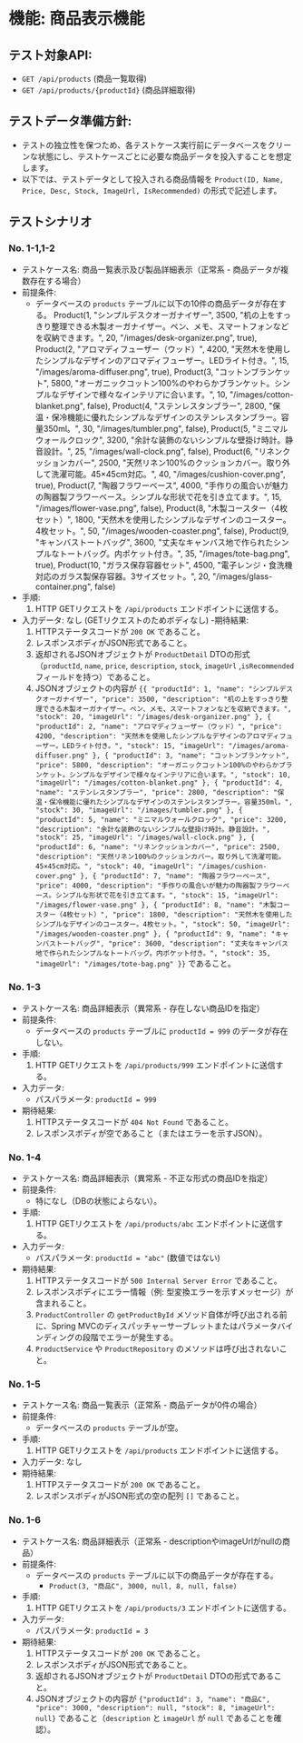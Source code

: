 # 機能: 商品表示機能

## テスト対象API:

- `GET /api/products` (商品一覧取得)
- `GET /api/products/{productId}` (商品詳細取得)

## テストデータ準備方針:

- テストの独立性を保つため、各テストケース実行前にデータベースをクリーンな状態にし、テストケースごとに必要な商品データを投入することを想定します。
- 以下では、テストデータとして投入される商品情報を `Product(ID, Name, Price, Desc, Stock, ImageUrl, IsRecommended)` の形式で記述します。

## テストシナリオ

### No. 1-1,1-2

- テストケース名: 商品一覧表示及び製品詳細表示（正常系 - 商品データが複数存在する場合）
- 前提条件:
  - データベースの `products` テーブルに以下の10件の商品データが存在する。
Product(1, "シンプルデスクオーガナイザー", 3500, "机の上をすっきり整理できる木製オーガナイザー。ペン、メモ、スマートフォンなどを収納できます。", 20, "/images/desk-organizer.png", true),
Product(2, "アロマディフューザー（ウッド）", 4200, "天然木を使用したシンプルなデザインのアロマディフューザー。LEDライト付き。", 15, "/images/aroma-diffuser.png", true),
Product(3, "コットンブランケット", 5800, "オーガニックコットン100%のやわらかブランケット。シンプルなデザインで様々なインテリアに合います。", 10, "/images/cotton-blanket.png", false),
Product(4, "ステンレスタンブラー", 2800, "保温・保冷機能に優れたシンプルなデザインのステンレスタンブラー。容量350ml。", 30, "/images/tumbler.png", false),
Product(5, "ミニマルウォールクロック", 3200, "余計な装飾のないシンプルな壁掛け時計。静音設計。", 25, "/images/wall-clock.png", false),
Product(6, "リネンクッションカバー", 2500, "天然リネン100%のクッションカバー。取り外して洗濯可能。45×45cm対応。", 40, "/images/cushion-cover.png", true),
Product(7, "陶器フラワーベース", 4000, "手作りの風合いが魅力の陶器製フラワーベース。シンプルな形状で花を引き立てます。", 15, "/images/flower-vase.png", false),
Product(8, "木製コースター（4枚セット）", 1800, "天然木を使用したシンプルなデザインのコースター。4枚セット。", 50, "/images/wooden-coaster.png", false),
Product(9, "キャンバストートバッグ", 3600, "丈夫なキャンバス地で作られたシンプルなトートバッグ。内ポケット付き。", 35, "/images/tote-bag.png", true),
Product(10, "ガラス保存容器セット", 4500, "電子レンジ・食洗機対応のガラス製保存容器。3サイズセット。", 20, "/images/glass-container.png", false)
- 手順:
  1. HTTP GETリクエストを `/api/products` エンドポイントに送信する。
- 入力データ: なし (GETリクエストのためボディなし)
-期待結果:
  1. HTTPステータスコードが `200 OK` であること。
  2. レスポンスボディがJSON形式であること。
  3. 返却されるJSONオブジェクトが `ProductDetail` DTOの形式（`productId`, `name`, `price`, `description`, `stock`, `imageUrl` ,`isRecommended`フィールドを持つ）であること。
  4. JSONオブジェクトの内容が `{{
    "productId": 1,
    "name": "シンプルデスクオーガナイザー",
    "price": 3500,
    "description": "机の上をすっきり整理できる木製オーガナイザー。ペン、メモ、スマートフォンなどを収納できます。",
    "stock": 20,
    "imageUrl": "/images/desk-organizer.png"
  },
  {
    "productId": 2,
    "name": "アロマディフューザー（ウッド）",
    "price": 4200,
    "description": "天然木を使用したシンプルなデザインのアロマディフューザー。LEDライト付き。",
    "stock": 15,
    "imageUrl": "/images/aroma-diffuser.png"
  },
  {
    "productId": 3,
    "name": "コットンブランケット",
    "price": 5800,
    "description": "オーガニックコットン100%のやわらかブランケット。シンプルなデザインで様々なインテリアに合います。",
    "stock": 10,
    "imageUrl": "/images/cotton-blanket.png"
  },
  {
    "productId": 4,
    "name": "ステンレスタンブラー",
    "price": 2800,
    "description": "保温・保冷機能に優れたシンプルなデザインのステンレスタンブラー。容量350ml。",
    "stock": 30,
    "imageUrl": "/images/tumbler.png"
  },
  {
    "productId": 5,
    "name": "ミニマルウォールクロック",
    "price": 3200,
    "description": "余計な装飾のないシンプルな壁掛け時計。静音設計。",
    "stock": 25,
    "imageUrl": "/images/wall-clock.png"
  },
  {
    "productId": 6,
    "name": "リネンクッションカバー",
    "price": 2500,
    "description": "天然リネン100%のクッションカバー。取り外して洗濯可能。45×45cm対応。",
    "stock": 40,
    "imageUrl": "/images/cushion-cover.png"
  },
  {
    "productId": 7,
    "name": "陶器フラワーベース",
    "price": 4000,
    "description": "手作りの風合いが魅力の陶器製フラワーベース。シンプルな形状で花を引き立てます。",
    "stock": 15,
    "imageUrl": "/images/flower-vase.png"
  },
  {
    "productId": 8,
    "name": "木製コースター（4枚セット）",
    "price": 1800,
    "description": "天然木を使用したシンプルなデザインのコースター。4枚セット。",
    "stock": 50,
    "imageUrl": "/images/wooden-coaster.png"
  },
  {
    "productId": 9,
    "name": "キャンバストートバッグ",
    "price": 3600,
    "description": "丈夫なキャンバス地で作られたシンプルなトートバッグ。内ポケット付き。",
    "stock": 35,
    "imageUrl": "/images/tote-bag.png"
  }}` であること。

### No. 1-3

- テストケース名: 商品詳細表示（異常系 - 存在しない商品IDを指定）
- 前提条件:
  - データベースの `products` テーブルに `productId = 999` のデータが存在しない。
- 手順:
  1. HTTP GETリクエストを `/api/products/999` エンドポイントに送信する。
- 入力データ:
  - パスパラメータ: `productId = 999`
- 期待結果:
  1. HTTPステータスコードが `404 Not Found` であること。
  2. レスポンスボディが空であること（またはエラーを示すJSON）。

### No. 1-4

- テストケース名: 商品詳細表示（異常系 - 不正な形式の商品IDを指定）
- 前提条件:
  - 特になし（DBの状態によらない）。
- 手順:
  1. HTTP GETリクエストを `/api/products/abc` エンドポイントに送信する。
- 入力データ:
  - パスパラメータ: `productId = "abc"` (数値ではない)
- 期待結果:
  1. HTTPステータスコードが `500 Internal Server Error` であること。
  2. レスポンスボディにエラー情報（例: 型変換エラーを示すメッセージ）が含まれること。
  3. `ProductController` の `getProductById` メソッド自体が呼び出される前に、Spring MVCのディスパッチャーサーブレットまたはパラメータバインディングの段階でエラーが発生する。
  4. `ProductService` や `ProductRepository` のメソッドは呼び出されないこと。

### No. 1-5

- テストケース名: 商品一覧表示（正常系 - 商品データが0件の場合）
- 前提条件:
  - データベースの `products` テーブルが空。
- 手順:
  1. HTTP GETリクエストを `/api/products` エンドポイントに送信する。
- 入力データ: なし
- 期待結果:
  1. HTTPステータスコードが `200 OK` であること。
  2. レスポンスボディがJSON形式の空の配列 `[]` であること。

### No. 1-6

- テストケース名: 商品詳細表示（正常系 - descriptionやimageUrlがnullの商品）
- 前提条件:
  - データベースの `products` テーブルに以下の商品データが存在する。
    - `Product(3, "商品C", 3000, null, 8, null, false)`
- 手順:
  1. HTTP GETリクエストを `/api/products/3` エンドポイントに送信する。
- 入力データ:
  - パスパラメータ: `productId = 3`
- 期待結果:
  1. HTTPステータスコードが `200 OK` であること。
  2. レスポンスボディがJSON形式であること。
  3. 返却されるJSONオブジェクトが `ProductDetail` DTOの形式であること。
  4. JSONオブジェクトの内容が `{"productId": 3, "name": "商品C", "price": 3000, "description": null, "stock": 8, "imageUrl": null}` であること（`description` と `imageUrl` が `null` であることを確認）。
